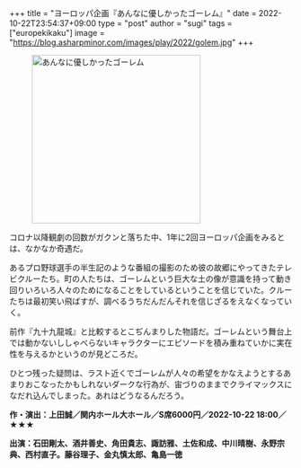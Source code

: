 +++
title = "ヨーロッパ企画『あんなに優しかったゴーレム』"
date = 2022-10-22T23:54:37+09:00
type = "post"
author = "sugi"
tags = ["europekikaku"]
image = "https://blog.asharpminor.com/images/play/2022/golem.jpg"
+++
<figure class="alignleft"><img src="/images/play/2022/golem.jpg" alt="あんなに優しかったゴーレム" style="width: 300px !important;"></figure>

コロナ以降観劇の回数がガクンと落ちた中、1年に2回ヨーロッパ企画をみるとは、なかなか奇遇だ。

あるプロ野球選手の半生記のような番組の撮影のため彼の故郷にやってきたテレビクルーたち。町の人たちは、ゴーレムという巨大な土の像が意識を持って動き回りいろいろ人々のためになることをしているということを信じていた。クルーたちは最初笑い飛ばすが、調べるうちだんだんそれを信じざるをえなくなっていく。

前作『九十九龍城』と比較するとこぢんまりした物語だ。ゴーレムという舞台上では動かないししゃべらないキャラクターにエピソードを積み重ねていかに実在性を与えるかというのが見どころだ。

ひとつ残った疑問は、ラスト近くでゴーレムが人々の希望をかなえようとするあまりおこなったかもしれないダークな行為が、宙づりのままでクライマックスになだれ込んでしまった。あれはどうなるんだろう。

**作・演出：上田誠／関内ホール大ホール／S席6000円／2022-10-22 18:00／★★★**

**出演：石田剛太、酒井善史、角田貴志、諏訪雅、土佐和成、中川晴樹、永野宗典、西村直子。藤谷理子、金丸慎太郎、亀島一徳**
